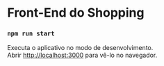 # Front-End do Shopping

### `npm run start`

Executa o aplicativo no modo de desenvolvimento.\
Abrir [http://localhost:3000](http://localhost:3000) para vê-lo no navegador.
